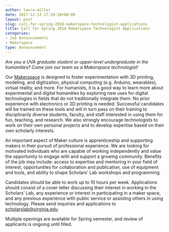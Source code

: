 ```yaml
---
author: laura-miller
date: 2017-12-13 17:29:28+00:00
layout: post
slug: call-for-spring-2018-makerspace-technologist-applications
title: Call for Spring 2018 Makerspace Technologist Applications
categories:
- Job Announcements
- Makerspace
type: Announcement
---
```


_Are you a UVA graduate student or upper-level undergraduate in the humanities? Come join our team as a Makerspace technologist!_

Our [Makerspace](http://scholarslab.org/makerspace) is designed to foster experimentation with 3D printing, modeling, and digitization, physical computing (e.g. Arduino, wearables), virtual reality, and more. For humanists, it is a good way to learn more about experimental and digital humanities by exploring new uses for digital technologies in fields that do not traditionally integrate them. No prior experience with electronics or 3D printing is needed. Successful candidates will be trained on these tools and will in turn pass on their training to disciplinarily diverse students, faculty, and staff interested in using them for fun, teaching, and research. We also strongly encourage technologists to work on their own personal projects and to develop expertise based on their own scholarly interests.

An important aspect of Maker culture is apprenticeship and supporting makers in their pursuit of professional experience. We are looking for motivated individuals who are capable of working independently and value the opportunity to engage with and support a growing community. Benefits of the job may include: access to expertise and mentoring in your field of interest, opportunities for collaboration and publication, use of equipment and tools, and ability to shape Scholars’ Lab workshops and programming.

Candidates should be able to work up to 10 hours per week. Applications should consist of a cover letter discussing their interest in working in the Scholars’ Lab, any experience or interest in participating in a maker space, and any previous experience with public service or assisting others in using technology. Please send inquiries and applications to [scholarslab@virginia.edu](mailto:scholarslab@virginia.edu).

Multiple openings are available for Spring semester, and review of applicants is ongoing until filled.
